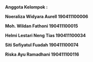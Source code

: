 **Anggota Kelompok :**

**Noeraliza Widyara Aurell 190411100006**

**Moh. Wildan Fathoni			190411100015**

**Helmi Lestari Neng Tias		190411100034**

**Siti Sofiyatul Fuadah			190411100074**

**Riska Ayu Ramadhani			190411100116**

```{tableofcontents}

```
